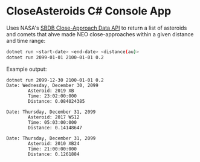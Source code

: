 # CloseAsteroids C# Console App

Uses NASA's [SBDB Close-Approach Data API](https://ssd-api.jpl.nasa.gov/doc/cad.html) to return a list of asteroids and comets that ahve made NEO close-approaches within a given distance and time range:

```sh
dotnet run <start-date> <end-date> <distance(au)>
dotnet run 2099-01-01 2100-01-01 0.2
```

Example output:
```
dotnet run 2099-12-30 2100-01-01 0.2
Date: Wednesday, December 30, 2099
        Asteroid: 2019 XB
        Time: 23:02:00:000
        Distance: 0.084024385

Date: Thursday, December 31, 2099
        Asteroid: 2017 WS12
        Time: 05:03:00:000
        Distance: 0.14148647

Date: Thursday, December 31, 2099
        Asteroid: 2010 XB24
        Time: 21:00:00:000
        Distance: 0.1261884
```